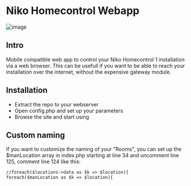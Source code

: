# Niko Homecontrol Webapp

![image](https://github.com/user-attachments/assets/ce3869ac-2457-4e99-a211-875609661581)

## Intro
Mobile compatible web app to control your Niko Homecontrol 1 installation via a web browser. This can be usefull if you want to be able to reach your installation over the internet, without the expensive gateway module.

## Installation
- Extract the repo to your webserver
- Open config.php and set up your parameters
- Browse the site and start using

## Custom naming
If you want to customize the naming of your "Rooms", you can set up the $manLocation array in index.php starting at line 34 and uncomment line 125, comment line 124 like this:

    //foreach($locations->data as $k => $location){
    foreach($manLocation as $k => $location){
